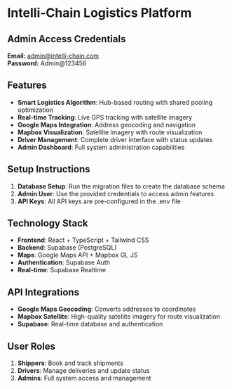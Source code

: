 # Intelli-Chain Logistics Platform

## Admin Access Credentials

**Email:** admin@intelli-chain.com  
**Password:** Admin@123456

## Features

- **Smart Logistics Algorithm**: Hub-based routing with shared pooling optimization
- **Real-time Tracking**: Live GPS tracking with satellite imagery
- **Google Maps Integration**: Address geocoding and navigation
- **Mapbox Visualization**: Satellite imagery with route visualization
- **Driver Management**: Complete driver interface with status updates
- **Admin Dashboard**: Full system administration capabilities

## Setup Instructions

1. **Database Setup**: Run the migration files to create the database schema
2. **Admin User**: Use the provided credentials to access admin features
3. **API Keys**: All API keys are pre-configured in the .env file

## Technology Stack

- **Frontend**: React + TypeScript + Tailwind CSS
- **Backend**: Supabase (PostgreSQL)
- **Maps**: Google Maps API + Mapbox GL JS
- **Authentication**: Supabase Auth
- **Real-time**: Supabase Realtime

## API Integrations

- **Google Maps Geocoding**: Converts addresses to coordinates
- **Mapbox Satellite**: High-quality satellite imagery for route visualization
- **Supabase**: Real-time database and authentication

## User Roles

1. **Shippers**: Book and track shipments
2. **Drivers**: Manage deliveries and update status
3. **Admins**: Full system access and management